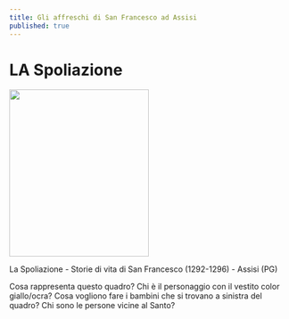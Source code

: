 ```yaml
---
title: Gli affreschi di San Francesco ad Assisi
published: true
---
```

# LA Spoliazione

<img src="https://www.lavoce.it/wp-content/uploads/2013/09/rinuncia-alle-vesti.jpg"
                         width="250" height="300">
                         

La Spoliazione - Storie di vita di San Francesco (1292-1296) - Assisi (PG)

Cosa rappresenta questo quadro?
Chi è il personaggio con il vestito color giallo/ocra?
Cosa vogliono fare i bambini che si trovano a sinistra del quadro?
Chi sono le persone vicine al Santo?
